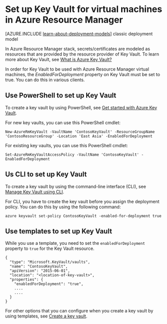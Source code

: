 <properties
	pageTitle="Set up Key Vault for virtual machines in Azure Resource Manager | Microsoft Azure"
	description="How to set up Key Vault for use with an Azure Resource Manager virtual machine."
	services="virtual-machines-windows"
	documentationCenter=""
	authors="singhkay"
	manager="drewm"
	editor=""
	tags="azure-resource-manager"/>

<tags
	ms.service="virtual-machines-windows"
	ms.date="05/31/2016"
	wacn.date=""/>

# Set up Key Vault for virtual machines in Azure Resource Manager

[AZURE.INCLUDE [learn-about-deployment-models](../includes/learn-about-deployment-models-rm-include.md)] classic deployment model

In Azure Resource Manager stack, secrets/certificates are modeled as resources that are provided by the resource provider of Key Vault. To learn more about Key Vault, see [What is Azure Key Vault?](/documentation/articles/key-vault-whatis/)

In order for Key Vault to be used with Azure Resource Manager virtual machines, the *EnabledForDeployment* property on Key Vault must be set to true. You can do this in various clients.

## Use PowerShell to set up Key Vault
To create a key vault by using PowerShell, see [Get started with Azure Key Vault](/documentation/articles/key-vault-get-started/#vault).

For new key vaults, you can use this PowerShell cmdlet:

	New-AzureRmKeyVault -VaultName 'ContosoKeyVault' -ResourceGroupName 'ContosoResourceGroup' -Location 'East Asia' -EnabledForDeployment

For existing key vaults, you can use this PowerShell cmdlet:

	Set-AzureRmKeyVaultAccessPolicy -VaultName 'ContosoKeyVault' -EnabledForDeployment

## Us CLI to set up Key Vault
To create a key vault by using the command-line interface (CLI), see [Manage Key Vault using CLI](/documentation/articles/key-vault-manage-with-cli/#create-a-key-vault).

For CLI, you have to create the key vault before you assign the deployment policy. You can do this by using the following command:

	azure keyvault set-policy ContosoKeyVault -enabled-for-deployment true

## Use templates to set up Key Vault
While you use a template, you need to set the `enabledForDeployment` property to `true` for the Key Vault resource.

	{
      "type": "Microsoft.KeyVault/vaults",
      "name": "ContosoKeyVault",
      "apiVersion": "2015-06-01",
      "location": "<location-of-key-vault>",
      "properties": {
        "enabledForDeployment": "true",
        ....
        ....
      }
    }

For other options that you can configure when you create a key vault by using templates, see [Create a key vault](https://azure.microsoft.com/documentation/templates/101-key-vault-create/).
